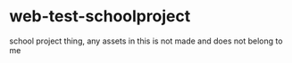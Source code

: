 # web-test-schoolproject
school project thing, any assets in this is not made and does not belong to me
